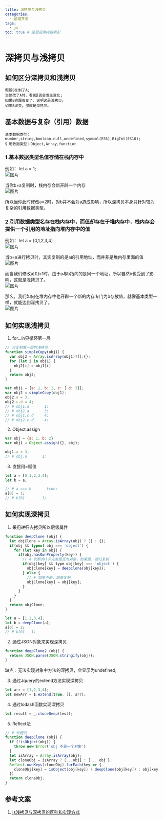 ```yaml
---
title: 深拷贝与浅拷贝
categories:
  - 前端开发
tags:
  - js
toc: true # 是否启用内容索引
---
```


# 深拷贝与浅拷贝

## 如何区分深拷贝和浅拷贝
```
假设B复制了A;
当修改了A时，看B是否会发生变化;
如果B也跟着变了，说明这是浅拷贝;
如果B没变，那就是深拷贝。
```

## 基本数据与复杂（引用）数据
```
基本数据类型：number,string,boolean,null,undefined,symbol(ES6),BigInt(ES10);  
引用数据类型：Object,Array,function
```

### 1.基本数据类型名值存储在栈内存中
例如： let a = 1;  
![图片](/imgs/1.jpg)  
  
当你b=a复制时，栈内存会新开辟一个内存  
![图片](/imgs/2.jpg)  
  
所以当你此时修改a=2时，对b并不会对a造成影响，所以深拷贝本身只针对较为复杂的引用数据类型。  

### 2.引用数据类型名存在栈内存中，而值却存在于堆内存中，栈内存会提供一个引用的地址指向堆内存中的值  
例如： let a = [0,1,2,3,4]  
![图片](/imgs/3.jpg)  
  
当b=a进行拷贝时，其实复制的是a的引用地址，而并非是堆内存里面的值  
![图片](/imgs/4.jpg)  
  
而当我们修改a[0]=1时，由于a与b指向的是同一个地址，所以自然b也受到了影响，这就是浅拷贝了。  
![图片](/imgs/5.jpg)  
  
那么，我们如何在堆内存中也开辟一个新的内存专门为b存放值，就像基本类型一样，就能达到深拷贝了。  
![图片](/imgs/6.jpg)  
  

## 如何实现浅拷贝
1. for...in只循环第一层
``` js
// 只复制第一层的浅拷贝
function simpleCopy(obj1) {
  var obj2 = Array.isArray(obj1)?[]:{};
  for (let i in obj1) {
    obj2[i] = obj1[i]
  }
  return obj2;
}

var obj1 = {a: 1, b: 2, c: { d: 3}};
var obj2 = simpleCopy(obj1);
obj2.a = 3;
obj2.c.d = 4;
// # obj1.a       1;
// # obj2.a       3;
// # obj1.c.d     4;
// # obj2.c.d     4;
```

2. Object.assign
``` js
var obj = {a: 1, b: 2}
var obj1 = Object.assign({}, obj);

obj1.a = 3;
// # obj.a       1;
```
3. 直接用=赋值
``` js
let a = [0,1,2,3,4];
let b = a;

// # a === b       true;
a[0] = 1;
// # b[0]        1;
```

## 如何实现深拷贝
1. 采用递归去拷贝所以层级属性
``` js
function deepClone (obj) {
  let objClone = Array.isArray(obj) ? [] : {};
  if(obj && typeof obj === 'object') {
    for (let key in obj) {
      if(obj.hasOwnProperty(key)) {
        // # 判断obj子元素是否为对象，如果是，递归复制
        if(obj[key] && type obj[key] === 'object') {
          objClone[key] = deepClone(obj[key]);
        } else {
          // # 如果不是，简单复制
          objClone[key] = obj[key];
        }
      }
    }
  }
  return objClone;
}

let a = [1,2,3,4];
let b = deepClone(a);
a[0] = 2;
// # b[0]   1;
```

2. 通过JSON对象来实现深拷贝
``` js
function deepClone2 (obj) {
  return JSON.parse(JSON.stringify(obj));
}
```
缺点：无法实现对象中方法的深拷贝，会显示为undefined;

3. 通过Jquery的extend方法实现深拷贝
``` js
let arr = [1,2,3,4];
let newArr = $.extend(true, [], arr);
```

4. 通过lodash函数实现深拷贝
``` js
let result = _.cloneDeep(test);
```

5. Reflect法
``` js
// # 代理法
function deepClone (obj) {
  if (!isObject(obj)) {
    throw new Error('obj 不是一个对象')
  }
  let isArray = Array.isArray(obj);
  let cloneObj = isArray ? [...obj] : { ...obj };
  Reflect.ownKeys(cloneObj).forEach(key => {
    cloneObj[key] = isObject(obj[key]) ? deepClone(obj[key]) : obj[key];
  })
  return cloneObj;
}
```


## 参考文案
1. [js浅拷贝与深拷贝的区别和实现方式](https://www.jianshu.com/p/1c142ec2ca45)
